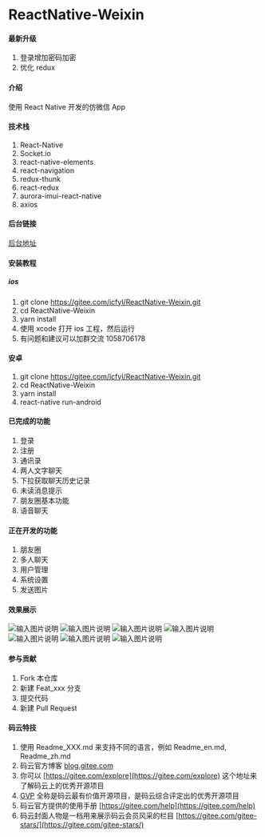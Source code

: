 # ReactNative-Weixin

#### 最新升级

1. 登录增加密码加密
2. 优化 redux 

#### 介绍
使用 React Native 开发的仿微信 App

#### 技术栈
1. React-Native
2. Socket.io
3. react-native-elements
4. react-navigation
5. redux-thunk
6. react-redux
7. aurora-imui-react-native
8. axios

#### 后台链接
[后台地址](https://gitee.com/icfyl/ChatServe)
#### 安装教程
##### ios
1.  git clone https://gitee.com/icfyl/ReactNative-Weixin.git
2.  cd ReactNative-Weixin
3.  yarn install
4.  使用 xcode 打开 ios 工程，然后运行
6. 有问题和建议可以加群交流 1058706178

#### 安卓
1.  git clone https://gitee.com/icfyl/ReactNative-Weixin.git
2.  cd ReactNative-Weixin
3.  yarn install
4.  react-native run-android

#### 已完成的功能

1.  登录
2.  注册
3.  通讯录
4.  两人文字聊天
5.  下拉获取聊天历史记录
6.  未读消息提示
7.  朋友圈基本功能
8.  语音聊天
#### 正在开发的功能
1.  朋友圈
2.  多人聊天
3.  用户管理
4.  系统设置
5.  发送图片
#### 效果展示
![输入图片说明](https://images.gitee.com/uploads/images/2020/0218/121645_74ec9aee_2093191.png "屏幕快照 2020-02-18 下午12.13.55.png")
![输入图片说明](https://images.gitee.com/uploads/images/2020/0218/121658_e7d6de10_2093191.png "屏幕快照 2020-02-18 下午12.14.06.png")
![输入图片说明](https://images.gitee.com/uploads/images/2020/0218/121708_15ae5574_2093191.png "屏幕快照 2020-02-18 下午12.15.10.png")
![输入图片说明](https://images.gitee.com/uploads/images/2020/0218/121718_b46d0683_2093191.png "屏幕快照 2020-02-18 下午12.15.27.png")
![输入图片说明](https://images.gitee.com/uploads/images/2020/0218/122009_f86dba0c_2093191.png "屏幕快照 2020-02-18 下午12.19.31.png")
![输入图片说明](https://images.gitee.com/uploads/images/2020/0220/211259_f9fe28f7_2093191.png "屏幕快照 2020-02-20 下午9.11.56.png")
![输入图片说明](https://images.gitee.com/uploads/images/2020/0224/201916_26557c71_2093191.png "屏幕快照 2020-02-24 下午8.18.09.png")

#### 参与贡献

1.  Fork 本仓库
2.  新建 Feat_xxx 分支
3.  提交代码
4.  新建 Pull Request


#### 码云特技

1.  使用 Readme\_XXX.md 来支持不同的语言，例如 Readme\_en.md, Readme\_zh.md
2.  码云官方博客 [blog.gitee.com](https://blog.gitee.com)
3.  你可以 [https://gitee.com/explore](https://gitee.com/explore) 这个地址来了解码云上的优秀开源项目
4.  [GVP](https://gitee.com/gvp) 全称是码云最有价值开源项目，是码云综合评定出的优秀开源项目
5.  码云官方提供的使用手册 [https://gitee.com/help](https://gitee.com/help)
6.  码云封面人物是一档用来展示码云会员风采的栏目 [https://gitee.com/gitee-stars/](https://gitee.com/gitee-stars/)
